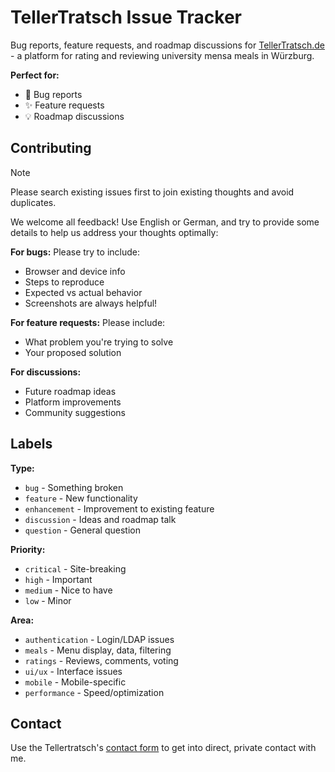 # TellerTratsch Issue Tracker

Bug reports, feature requests, and roadmap discussions for [TellerTratsch.de](https://tellertratsch.de) - a platform for rating and reviewing university mensa meals in Würzburg.

**Perfect for:**
- 🐛 Bug reports
- ✨ Feature requests
- 💡 Roadmap discussions

## Contributing

> [!NOTE]
> Please search existing issues first to join existing thoughts and avoid duplicates.

We welcome all feedback! Use English or German, and try to provide some details to help us address your thoughts optimally: 

**For bugs:**
Please try to include: 
- Browser and device info
- Steps to reproduce
- Expected vs actual behavior
- Screenshots are always helpful!

**For feature requests:**
Please include: 
- What problem you're trying to solve
- Your proposed solution

**For discussions:**
- Future roadmap ideas
- Platform improvements
- Community suggestions

## Labels

**Type:**
- `bug` - Something broken
- `feature` - New functionality  
- `enhancement` - Improvement to existing feature
- `discussion` - Ideas and roadmap talk
- `question` - General question

**Priority:**
- `critical` - Site-breaking
- `high` - Important
- `medium` - Nice to have
- `low` - Minor

**Area:**
- `authentication` - Login/LDAP issues
- `meals` - Menu display, data, filtering
- `ratings` - Reviews, comments, voting
- `ui/ux` - Interface issues
- `mobile` - Mobile-specific
- `performance` - Speed/optimization

## Contact

Use the Tellertratsch's [contact form](https://tellertratsch.de/feedback) to get into direct, private contact with me. 
